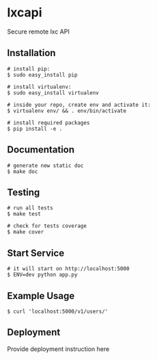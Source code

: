 lxcapi
===========================

Secure remote lxc API


Installation
---

	# install pip:
	$ sudo easy_install pip

	# install virtualenv:
	$ sudo easy_install virtualenv

	# inside your repo, create env and activate it:
	$ virtualenv env/ && . env/bin/activate

	# install required packages
	$ pip install -e .


Documentation
---
	# generate new static doc
	$ make doc


Testing
---
	# run all tests
	$ make test
	
	# check for tests coverage
	$ make cover

Start Service
---

	# it will start on http://localhost:5000
	$ ENV=dev python app.py

Example Usage
---

	$ curl 'localhost:5000/v1/users/'

Deployment
---
Provide deployment instruction here